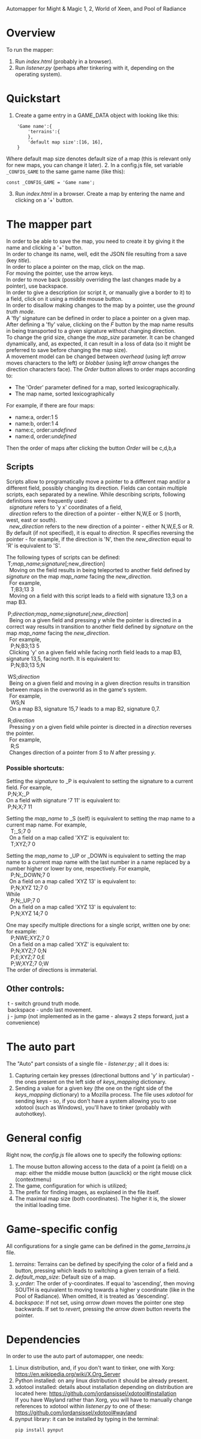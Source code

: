 Automapper for Might & Magic 1, 2, World of Xeen, and Pool of Radiance

# Overview
To run the mapper:
1. Run *index.html* (probably in a browser).
2. Run *listener.py* (perhaps after tinkering with it, depending on the operating system).

# Quickstart
1. Create a game entry in a GAME\_DATA object with looking like this:  
```
	'Game name':{
		'terrains':{
		},
		'default map size':[16, 16],
	}
```  
Where default map size denotes default size of a map (this is relevant only for new maps, you can change it later).
2. In a config.js file, set variable `_CONFIG_GAME` to the same game name (like this):  
```
const _CONFIG_GAME = 'Game name';
```
3. Run *index.html* in a browser. Create a map by entering the name and clicking on a '+' button.

# The mapper part
In order to be able to save the map, you need to create it by giving it the name and clicking a '+' button.  
In order to change its name, well, edit the JSON file resulting from a save (key *title*).  
In order to place a pointer on the map, click on the map.  
For moving the pointer, use the arrow keys.  
In order to move back (possibly overriding the last changes made by a pointer), use backspace.  
In order to give a description (or script it, or manually give a border to it) to a field, click on it using a middle mouse button.  
In order to disallow making changes to the map by a pointer, use the *ground truth mode*.  
A 'fly' signature can be defined in order to place a pointer on a given map. After defining a 'fly' value, clicking on the *F* button by the map name results in being transported to a given signature without changing direction.  
To change the grid size, change the *map_size* parameter. It can be changed dynamically, and, as expected, it can result in a loss of data (so it might be preferred to save before changing the map size).  
A movement model can be changed between *overhead* (using *left arrow* moves characters to the left) or *blobber* (using *left arrow* changes the direction characters face).
The *Order* button allows to order maps according to:
- The 'Order' parameter defined for a map, sorted lexicographically.
- The map name, sorted lexicographically

For example, if there are four maps:
- name:a, order:1 5
- name:b, order:1 4
- name:c, order:*undefined*
- name:d, order:*undefined*

Then the order of maps after clicking the button *Order* will be c,d,b,a

## Scripts
Scripts allow to programatically move a pointer to a different map and/or a different field, possibly changing its direction. Fields can contain multiple scripts, each separated by a newline. While describing scripts, following definitions were frequently used:  
&nbsp;&nbsp;*signature* refers to 'y x' coordinates of a field,  
&nbsp;&nbsp;*direction* refers to the direction of a pointer - either N,W,E or S (north, west, east or south).  
&nbsp;&nbsp;*new_direction* refers to the new direction of a pointer - either N,W,E,S or R. By default (if not specified), it is equal to *direction*. R specifies reversing the pointer - for example, if the direction is 'N', then the *new_direction* equal to 'R' is equivalent to 'S'.  

The following types of scripts can be defined:  
&nbsp;T;*map_name*;*signature*[;new_direction]  
&nbsp;&nbsp;Moving on the field results in being teleported to another field defined by *signature* on the map *map_name* facing the *new_direction*.  
&nbsp;&nbsp;For example,  
&nbsp;&nbsp;&nbsp;T;B3;13 3  
&nbsp;&nbsp;Moving on a field with this script leads to a field with signature 13,3 on a map B3.

  
&nbsp;P;*direction*;*map_name*;*signature*[;*new_direction*]  
&nbsp;&nbsp;Being on a given field and pressing *y* while the pointer is directed in a correct way results in transition to another field defined by *signature* on the map *map_name* facing the *new_direction*.  
&nbsp;&nbsp;For example,  
&nbsp;&nbsp;&nbsp;P;N;B3;13 5  
&nbsp;&nbsp;Clicking 'y' on a given field while facing north field leads to a map B3, signature 13,5, facing north. It is equivalent to:  
&nbsp;&nbsp;&nbsp;P;N;B3;13 5;N  

  
&nbsp;WS;*direction*  
&nbsp;&nbsp;Being on a given field and moving in a given direction results in transition between maps in the overworld as in the game's system.  
&nbsp;&nbsp;For example,  
&nbsp;&nbsp;&nbsp;WS;N  
&nbsp;&nbsp;On a map B3, signature 15,7 leads to a map B2, signature 0,7.  
  
&nbsp;R;*direction*  
&nbsp;&nbsp;Pressing *y* on a given field while pointer is directed in a *direction* reverses the pointer.  
&nbsp;&nbsp;For example,  
&nbsp;&nbsp;&nbsp;R;S  
&nbsp;&nbsp;Changes direction of a pointer from *S* to *N* after pressing *y*.

### Possible shortcuts:  
Setting the *signature* to _P is equivalent to setting the signature to a current field. For example,  
&nbsp;P;N;X;_P  
On a field with signature '7 11' is equivalent to:  
&nbsp;P;N;X;7 11


Setting the *map_name* to \_S (self) is equivalent to setting the map name to a current map name. For example,  
&nbsp;&nbsp;&nbsp;T;\_S;7 0  
&nbsp;&nbsp;On a field on a map called 'XYZ' is equivalent to:  
&nbsp;&nbsp;&nbsp;T;XYZ;7 0  

Setting the *map_name* to \_UP or \_DOWN is equivalent to setting the map name to a current map name with the last number in a name replaced by a number higher or lower by one, respectively. For example,  
&nbsp;&nbsp;&nbsp;P;N;\_DOWN;7 0  
&nbsp;&nbsp;On a field on a map called 'XYZ 13' is equivalent to:  
&nbsp;&nbsp;&nbsp;P;N;XYZ 12;7 0  
While  
&nbsp;&nbsp;&nbsp;P;N;\_UP;7 0  
&nbsp;&nbsp;On a field on a map called 'XYZ 13' is equivalent to:  
&nbsp;&nbsp;&nbsp;P;N;XYZ 14;7 0  

One may specify multiple directions for a single script, written one by one: for example:  
&nbsp;&nbsp;&nbsp;P;NWE;XYZ;7 0  
&nbsp;&nbsp;On a field on a map called 'XYZ' is equivalent to:  
&nbsp;&nbsp;&nbsp;P;N;XYZ;7 0;N  
&nbsp;&nbsp;&nbsp;P;E;XYZ;7 0;E  
&nbsp;&nbsp;&nbsp;P;W;XYZ;7 0;W  
The order of directions is immaterial.



## Other controls:  
&nbsp;t - switch ground truth mode.  
&nbsp;backspace - undo last movement.  
&nbsp;j - jump (not implemented as in the game - always 2 steps forward, just a convenience)  

# The auto part
The "Auto" part consists of a single file - *listener.py* ; all it does is:
1. Capturing certain key presses (directional buttons and 'y' in particular) - the ones present on the left side of *keys_mapping* dictionary.
2. Sending a value for a given key (the one on the right side of the *keys_mapping* dictionary) to a Mozilla process.
The file uses *xdotool* for sending keys - so, if you don't have a system allowing you to use xdotool (such as Windows), you'll have to tinker (probably with autohotkey).

# General config
Right now, the *config.js* file allows one to specify the following options:
1. The mouse button allowing access to the data of a point (a field) on a map: either the middle mouse button (auxclick) or the right mouse click (contextmenu)
2. The game, configuration for which is utilized; 
3. The prefix for finding images, as explained in the file itself.
4. The maximal map size (both coordinates). The higher it is, the slower the initial loading time.

# Game-specific config
All configurations for a single game can be defined in the *game_terrains.js* file.
1. *terrains*: Terrains can be defined by specifying the color of a field and a button, pressing which leads to switching a given terrain of a field.
2. *default_map_size*: Default size of a map.
3. *y_order*: The order of y-coordinates. If equal to 'ascending', then moving SOUTH is equivalent to moving towards a higher y coordinate (like in the Pool of Radiance). When omitted, it is treated as 'descending'.
4. *backspace*: If not set, using *arrow down* moves the pointer one step backwards. If set to *revert*, pressing the *arrow down* button reverts the pointer. 

# Dependencies
In order to use the auto part of automapper, one needs:
1. Linux distribution, and, if you don't want to tinker, one with Xorg:  
   https://en.wikipedia.org/wiki/X.Org_Server
2. Python installed: on any linux distribution it should be already present.
3. xdotool installed: details about installation depending on distribution are located here: https://github.com/jordansissel/xdotool#installation  
   If you have Wayland rather than Xorg, you will have to manually change references to xdotool within *listener.py* to one of these:  
   https://github.com/jordansissel/xdotool#wayland
5. pynput library: it can be installed by typing in the terminal:
   ```bash
   pip install pynput
   ```
